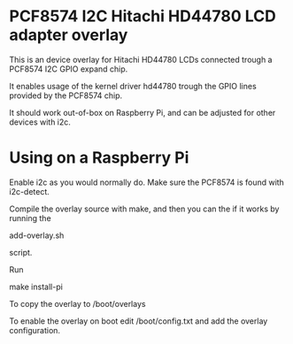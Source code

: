 # PCF8574 I2C Hitachi HD44780 LCD adapter overlay

This is an device overlay for Hitachi HD44780 LCDs connected trough a PCF8574 I2C GPIO expand chip.

It enables usage of the kernel driver hd44780 trough the GPIO lines provided by the PCF8574 chip.

It should work out-of-box on Raspberry Pi, and can be adjusted for other devices with i2c.

# Using on a Raspberry Pi

Enable i2c as you would normally do. Make sure the PCF8574 is found with i2c-detect.

Compile the overlay source with make, and then you can the if it works by running the

 add-overlay.sh 

script.

Run

 make install-pi

To copy the overlay to /boot/overlays

To enable the overlay on boot edit /boot/config.txt and add the overlay configuration.

